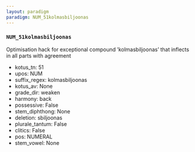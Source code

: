 ```yaml
---
layout: paradigm
paradigm: NUM_51kolmasbiljoonas
---
```

### ` NUM_51kolmasbiljoonas `

Optimisation hack for exceptional compound ’kolmasbiljoonas’ that inflects in all parts with agreement
* kotus_tn: 51
* upos: NUM
* suffix_regex: kolmasbiljoonas
* kotus_av: None
* grade_dir: weaken
* harmony: back
* possessive: False
* stem_diphthong: None
* deletion: sbiljoonas
* plurale_tantum: False
* clitics: False
* pos: NUMERAL
* stem_vowel: None
